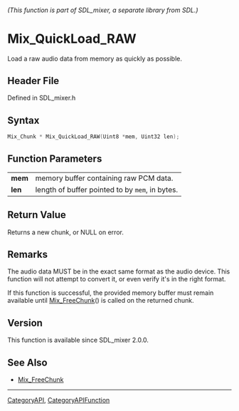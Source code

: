 ###### (This function is part of SDL_mixer, a separate library from SDL.)
# Mix_QuickLoad_RAW

Load a raw audio data from memory as quickly as possible.

## Header File

Defined in SDL_mixer.h

## Syntax

```c
Mix_Chunk * Mix_QuickLoad_RAW(Uint8 *mem, Uint32 len);

```

## Function Parameters

|             |                                                 |
| ----------- | ----------------------------------------------- |
| **mem**     | memory buffer containing raw PCM data.          |
| **len**     | length of buffer pointed to by `mem`, in bytes. |

## Return Value

Returns a new chunk, or NULL on error.

## Remarks

The audio data MUST be in the exact same format as the audio device. This
function will not attempt to convert it, or even verify it's in the right
format.

If this function is successful, the provided memory buffer must remain
available until [Mix_FreeChunk](Mix_FreeChunk)() is called on the returned
chunk.

## Version

This function is available since SDL_mixer 2.0.0.

## See Also

- [Mix_FreeChunk](Mix_FreeChunk)

----
[CategoryAPI](CategoryAPI), [CategoryAPIFunction](CategoryAPIFunction)

